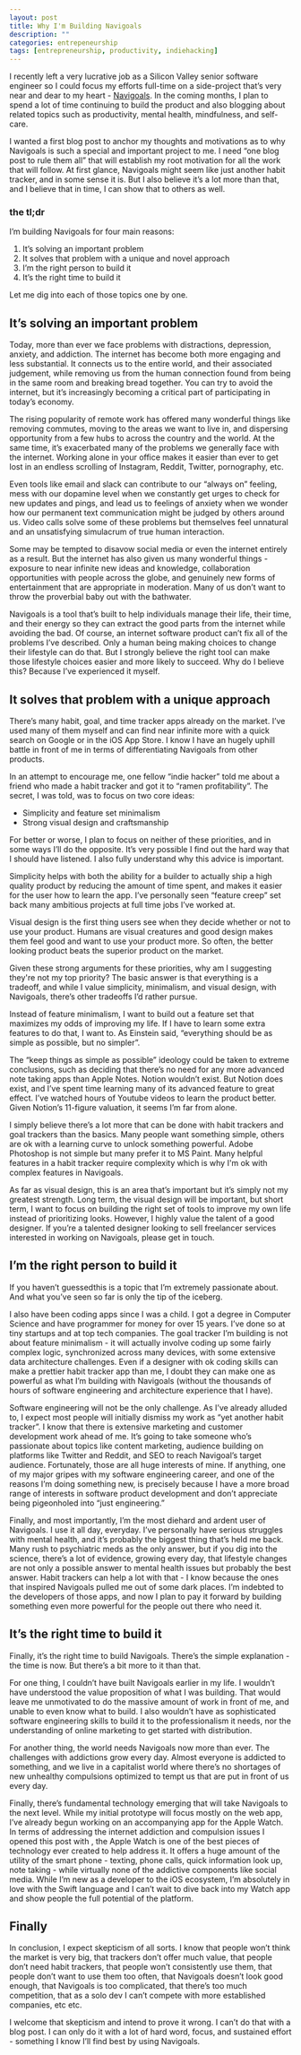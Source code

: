 ```yaml
---
layout: post
title: Why I'm Building Navigoals
description: ""
categories: entrepeneurship
tags: [entrepreneurship, productivity, indiehacking]
---
```


I recently left a very lucrative job as a  Silicon Valley senior software engineer so I could focus my efforts full-time on a side-project that’s very near and dear to my heart - [Navigoals](https://navigoals.com). In the coming months, I plan to spend a lot of time continuing to build the product and also blogging about related topics such as productivity, mental health, mindfulness, and self-care.

I wanted a first blog post to anchor my thoughts and motivations as to why Navigoals is such a special and important project to me. I need “one blog post to rule them all” that will establish my root motivation for all the work that will follow. At first glance, Navigoals might seem like just another habit tracker, and in some sense it is. But I also believe it’s a lot more than that, and I believe that in time, I can show that to others as well.

### the tl;dr

I’m building Navigoals for four main reasons:

1. It’s solving an important problem
2. It solves  that problem with a unique and novel approach
3. I’m the right person to build it
4. It’s the right time to build it

Let me dig into each of those topics one by one.

## It’s solving an important problem

Today, more than ever we face problems with distractions, depression, anxiety, and addiction. The internet has become both more engaging and less substantial. It connects us to the entire world, and their associated judgement, while removing us from the human connection found from being in the same room and breaking bread together. You can try to avoid the internet, but it’s increasingly becoming a critical part of participating in today’s economy.

The rising popularity of remote work has offered many wonderful things like removing commutes, moving to the areas we want to live in, and dispersing opportunity from a few hubs to across the country and the world. At the same time, it’s exacerbated many of the problems we generally face with the internet. Working alone in your office makes it easier than ever to get lost in an endless scrolling of Instagram, Reddit, Twitter, pornography, etc. 

Even tools like email and slack can contribute to our “always on” feeling, mess with our dopamine level when we constantly get urges to check for new updates and pings, and lead us to feelings of anxiety when we wonder how our permanent text communication might be judged by others around us. Video calls solve some of these problems but themselves feel unnatural and an unsatisfying simulacrum of true human interaction. 

Some may be tempted to disavow social media or even the internet entirely as a result. But the internet has also given us many wonderful things - exposure to near infinite new ideas and knowledge, collaboration opportunities with people across the globe, and genuinely new forms of entertainment that are appropriate in moderation. Many of us don’t want to throw the proverbial baby out with the bathwater.

Navigoals is a tool that’s built to help individuals manage their life, their time, and their energy so they can extract the good parts from the internet while avoiding the bad. Of course, an internet software product can’t fix all of the problems I’ve described. Only a human being making choices to change their lifestyle can do that. But I strongly believe the right tool can make those lifestyle choices easier and more likely to succeed. Why do I believe this? Because I’ve experienced it myself.

## It solves that problem with a unique approach

There’s many habit, goal, and time tracker apps already on the market. I’ve used many of them myself and can find near infinite more with a quick search on Google or in the iOS App Store. I know I have an hugely uphill battle in front of me in terms of differentiating Navigoals from other products.

In an attempt to encourage me, one fellow “indie hacker” told me about a friend who made a habit tracker and got it to “ramen profitability”. The secret, I was told, was to focus on two core ideas:

- Simplicity and feature set minimalism
- Strong visual design and craftsmanship

For better or worse, I plan to focus on neither of these priorities, and in some ways I’ll do the opposite. It’s very possible I find out the hard way that I should have listened. I also fully understand why this advice is important. 

Simplicity helps with both the ability for a builder to actually ship a high quality product by reducing the amount of time spent, and makes it easier for the user how to learn the app. I’ve personally seen “feature creep” set back many ambitious projects at full time jobs I’ve worked at. 

Visual design is the first thing users see when they decide whether or not to use your product. Humans are visual creatures and good design makes them feel good and want to use your product more. So often, the better looking product beats the superior product on the market.

Given these strong arguments for these priorities, why am I suggesting they're not my top priority? The basic answer is that everything is a tradeoff, and while I value simplicity, minimalism, and visual design, with Navigoals, there’s other tradeoffs I’d rather pursue. 

Instead of feature minimalism, I want to build out a feature set that maximizes my odds of improving my life. If I have to learn some extra features to do that, I want to. As Einstein said, “everything should be as simple as possible, but no simpler”.

The “keep things as simple as possible” ideology could be taken to extreme conclusions, such as deciding that there’s no need for any more advanced note taking apps than Apple Notes. Notion wouldn’t exist. But Notion does exist, and I’ve spent time learning many of its advanced feature to great effect.  I’ve watched hours of Youtube videos to learn the product better. Given Notion’s 11-figure valuation, it seems I’m far from alone.

I simply believe there’s a lot more that can be done with habit trackers and goal trackers than the basics. Many people want something simple, others are ok 
with a learning curve to unlock something powerful. Adobe Photoshop is not simple but many prefer it to MS Paint. Many helpful features in a habit tracker require complexity which is why I'm ok with complex features in Navigoals.

As far as visual design, this is an area that’s important but it’s simply not my greatest strength. Long term, the visual design will be important, but short term, I want to focus on building the right set of tools to improve my own life instead of prioritizing looks. However, I highly value the talent of a good designer. If you’re a talented designer looking to sell freelancer services interested in working on Navigoals, please get in touch.

## I’m the right person to build it

If you haven’t guessedthis is a topic that I’m extremely passionate about. And what you’ve seen so far is only the tip of the iceberg. 

I also have been coding apps since I was a child. I got a degree in Computer Science and have programmer for money for over 15 years. I’ve done so at tiny startups and at top tech companies. The goal tracker I’m building is not about feature minimalism - it will actually involve coding up some fairly complex logic, synchronized across many devices, with some extensive data architecture challenges. Even if a designer with ok coding skills can make a prettier habit tracker app than me, I doubt they can make one as powerful as what I’m building with Navigoals (without the thousands of hours of software engineering and architecture experience that I have).

Software engineering will not be the only challenge. As I’ve already alluded to, I expect most people will initially dismiss my work as “yet another habit tracker”. I know that there is extensive marketing and customer development work ahead of me. It’s going to take someone who’s passionate about topics like content marketing, audience building on platforms like Twitter and Reddit, and SEO to reach Navigoal’s target audience. Fortunately, those are all huge interests of mine. If anything, one of my major gripes with my software engineering career, and one of the reasons I’m doing something new, is precisely because I have a more broad range of interests in software product development and don’t appreciate being pigeonholed into “just engineering.”

Finally, and most importantly, I’m the most diehard and ardent user of Navigoals. I use it all day, everyday. I’ve personally have serious struggles with mental health, and it’s probably the biggest thing that’s held me back. Many rush to psychiatric meds as the only answer, but if you dig into the science, there’s a lot of evidence, growing every day, that lifestyle changes are not only a possible answer to mental health issues but probably the best answer. Habit trackers can help a lot with that - I know because the ones that inspired Navigoals pulled me out of some dark places. I’m indebted to the developers of those apps, and now I plan to pay it forward by building something even more powerful for the people out there who need it.

## It’s the right time to build it

Finally, it’s the right time to build Navigoals. There’s the simple explanation - the time is now. But there’s a bit more to it than that.

For one thing, I couldn’t have built Navigoals earlier in my life. I wouldn’t have understood the value proposition of what I was building. That would leave me unmotivated to do the massive amount of work in front of me, and unable to even know what to build. I also wouldn’t have as sophisticated software engineering skills to build it to the professionalism it needs, nor the understanding of online marketing to get started with distribution.

For another thing, the world needs Navigoals now more than ever. The challenges with addictions grow every day. Almost everyone is addicted to something, and we live in a capitalist world where there’s no shortages of new unhealthy compulsions optimized to tempt us that are put in front of us every day. 

Finally, there’s fundamental technology emerging that will take Navigoals to the next level. While my initial prototype will focus mostly on the web app, I’ve already begun working on an accompanying app for the Apple Watch. In terms of addressing the internet addiction and compulsion issues I opened this post with , the Apple Watch is one of the best pieces of technology ever created to help address it. It offers a huge amount of the utility of the smart phone - texting, phone calls, quick information look up, note taking - while virtually none of the addictive components like social media. While I’m new as a developer to the iOS ecosystem, I’m absolutely in love with the Swift language and I can’t wait to dive back into my Watch app and show people the full potential of the platform.

## Finally

In conclusion, I expect skepticism of all sorts. I know that people won’t think the market is very big, that trackers don’t offer much value, that people don’t need habit trackers, that people won’t consistently use them, that people don’t want to use them too often, that Navigoals doesn’t look good enough, that Navigoals is too complicated, that there’s too much competition, that as a solo dev I can’t compete with more established companies, etc etc. 

I welcome that skepticism and intend to prove it wrong. I can’t do that with a blog post. I can only do it with a lot of hard word, focus, and sustained effort - something I know I’ll find best by using Navigoals.